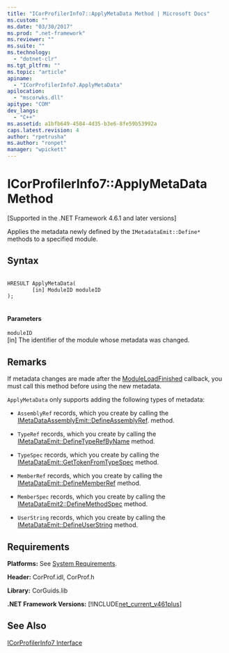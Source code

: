 ```yaml
---
title: "ICorProfilerInfo7::ApplyMetaData Method | Microsoft Docs"
ms.custom: ""
ms.date: "03/30/2017"
ms.prod: ".net-framework"
ms.reviewer: ""
ms.suite: ""
ms.technology: 
  - "dotnet-clr"
ms.tgt_pltfrm: ""
ms.topic: "article"
apiname: 
  - "ICorProfilerInfo7.ApplyMetaData"
apilocation: 
  - "mscorwks.dll"
apitype: "COM"
dev_langs: 
  - "C++"
ms.assetid: a1bfb649-4584-4d35-b3e6-8fe59b53992a
caps.latest.revision: 4
author: "rpetrusha"
ms.author: "ronpet"
manager: "wpickett"
---
```

# ICorProfilerInfo7::ApplyMetaData Method
[Supported in the .NET Framework 4.6.1 and later versions]  
  
 Applies the metadata newly defined by the `IMetadataEmit::Define*` methods to a specified module.  
  
## Syntax  
  
```vb  
  
HRESULT ApplyMetaData(  
        [in] ModuleID moduleID  
);  
  
```  
  
#### Parameters  
 `moduleID`  
 [in] The identifier of the module whose metadata was changed.  
  
## Remarks  
 If metadata changes are made after the [ModuleLoadFinished](../../../../docs/framework/unmanaged-api/profiling/icorprofilercallback-moduleloadfinished-method.md) callback, you must call this method before using the new metadata.  
  
 `ApplyMetaData` only supports adding the following types of metadata:  
  
-   `AssemblyRef` records, which you create by calling the [IMetaDataAssemblyEmit::DefineAssemblyRef](../../../../docs/framework/unmanaged-api/metadata/imetadataassemblyemit-defineassemblyref-method.md). method.  
  
-   `TypeRef` records, which you create by calling the [IMetaDataEmit::DefineTypeRefByName](../../../../docs/framework/unmanaged-api/metadata/imetadataemit-definetyperefbyname-method.md) method.  
  
-   `TypeSpec` records, which you create by calling the [IMetaDataEmit::GetTokenFromTypeSpec](../../../../docs/framework/unmanaged-api/metadata/imetadataemit-gettokenfromtypespec-method.md) method.  
  
-   `MemberRef` records, which you create by calling the [IMetaDataEmit::DefineMemberRef](../../../../docs/framework/unmanaged-api/metadata/imetadataemit-definememberref-method.md) method.  
  
-   `MemberSpec` records, which you create by calling the [IMetaDataEmit2::DefineMethodSpec](../../../../docs/framework/unmanaged-api/metadata/imetadataemit2-definemethodspec-method.md) method.  
  
-   `UserString` records, which you create by calling the [IMetaDataEmit::DefineUserString](../../../../docs/framework/unmanaged-api/metadata/imetadataemit-defineuserstring-method.md) method.  
  
## Requirements  
 **Platforms:** See [System Requirements](../../../../docs/framework/get-started/system-requirements.md).  
  
 **Header:** CorProf.idl, CorProf.h  
  
 **Library:** CorGuids.lib  
  
 **.NET Framework Versions:** [!INCLUDE[net_current_v461plus](../../../../includes/net-current-v461plus-md.md)]  
  
## See Also  
 [ICorProfilerInfo7 Interface](../../../../docs/framework/unmanaged-api/profiling/icorprofilerinfo7-interface.md)